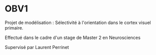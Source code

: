 # OBV1

Projet de modélisation : Sélectivité à l'orientation dans le cortex visuel primaire.

Effectué dans le cadre d'un stage de Master 2 en Neurosciences

Supervisé par Laurent Perrinet


